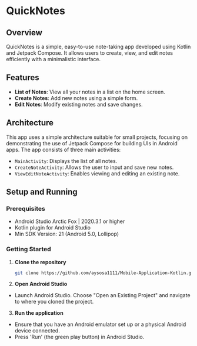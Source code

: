 # QuickNotes

## Overview

QuickNotes is a simple, easy-to-use note-taking app developed using Kotlin and Jetpack Compose. It allows users to create, view, and edit notes efficiently with a minimalistic interface.

## Features

- **List of Notes**: View all your notes in a list on the home screen.
- **Create Notes**: Add new notes using a simple form.
- **Edit Notes**: Modify existing notes and save changes.

## Architecture

This app uses a simple architecture suitable for small projects, focusing on demonstrating the use of Jetpack Compose for building UIs in Android apps. The app consists of three main activities:
- `MainActivity`: Displays the list of all notes.
- `CreateNoteActivity`: Allows the user to input and save new notes.
- `ViewEditNoteActivity`: Enables viewing and editing an existing note.

## Setup and Running

### Prerequisites

- Android Studio Arctic Fox | 2020.3.1 or higher
- Kotlin plugin for Android Studio
- Min SDK Version: 21 (Android 5.0, Lollipop)

### Getting Started

1. **Clone the repository**
   ```bash
   git clone https://github.com/aysosa1111/Mobile-Application-Kotlin.git

2. **Open Android Studio**

- Launch Android Studio.
Choose "Open an Existing Project" and navigate to where you cloned the project.

3. **Run the application**

- Ensure that you have an Android emulator set up or a physical Android device connected.
- Press 'Run' (the green play button) in Android Studio.
